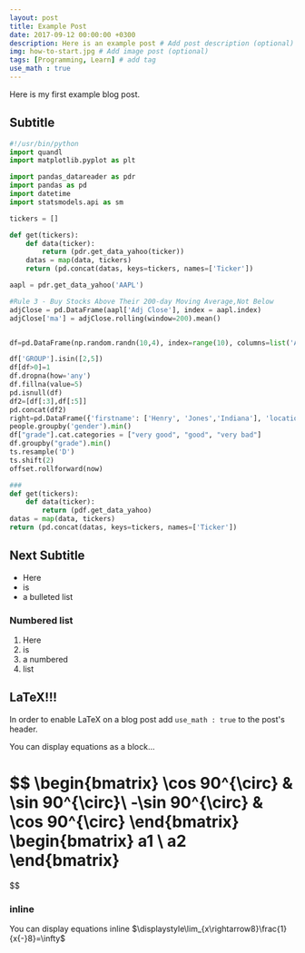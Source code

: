 ```yaml
---
layout: post
title: Example Post
date: 2017-09-12 00:00:00 +0300
description: Here is an example post # Add post description (optional)
img: how-to-start.jpg # Add image post (optional)
tags: [Programming, Learn] # add tag
use_math : true
---
```


Here is my first example blog post.

## Subtitle

``` python
#!/usr/bin/python
import quandl
import matplotlib.pyplot as plt

import pandas_datareader as pdr
import pandas as pd
import datetime
import statsmodels.api as sm

tickers = []

def get(tickers):
    def data(ticker):
        return (pdr.get_data_yahoo(ticker))
    datas = map(data, tickers)
    return (pd.concat(datas, keys=tickers, names=['Ticker'])

aapl = pdr.get_data_yahoo('AAPL')

#Rule 3 - Buy Stocks Above Their 200-day Moving Average,Not Below
adjClose = pd.DataFrame(aapl['Adj Close'], index = aapl.index)
adjClose['ma'] = adjClose.rolling(window=200).mean()


df=pd.DataFrame(np.random.randn(10,4), index=range(10), columns=list('ABCD'))

df['GROUP'].isin([2,5])
df[df>0]=1
df.dropna(how='any')
df.fillna(value=5)
pd.isnull(df)
df2=[df[:3],df[:5]]
pd.concat(df2)
right=pd.DataFrame({'firstname': ['Henry', 'Jones','Indiana'], 'location': [1, 2,3]})
people.groupby('gender').min()
df["grade"].cat.categories = ["very good", "good", "very bad"]
df.groupby("grade").min()
ts.resample('D')
ts.shift(2)
offset.rollforward(now)

###
def get(tickers):
    def data(ticker):
        return (pdf.get_data_yahoo)
datas = map(data, tickers)
return (pd.concat(datas, keys=tickers, names=['Ticker'])
```

## Next Subtitle
* Here
* is
* a bulleted list

### Numbered list
1. Here
2. is
3. a numbered
4. list

## LaTeX!!!
In order to enable LaTeX on a blog post add `use_math : true` to the post's header.

You can display equations as a block...

$$
\begin{bmatrix}
    \cos 90^{\circ} & \sin 90^{\circ}\\
   -\sin 90^{\circ} & \cos 90^{\circ}
\end{bmatrix}
\begin{bmatrix} a1 \\ a2 \end{bmatrix}
=
$$

### inline
You can display equations inline $\displaystyle\lim_{x\rightarrow8}\frac{1}{x{-}8}=\infty$
